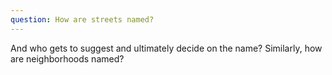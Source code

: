 ```yaml
---
question: How are streets named?
---
```


And who gets to suggest and ultimately decide on the name? Similarly, how are neighborhoods named?
